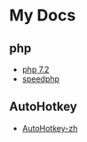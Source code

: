 # My Docs

## php

- [php 7.2](/docs/php-org)
- [speedphp](/docs/speedphp)

## AutoHotkey

- [AutoHotkey-zh](/docs/autohotkey-zh)

